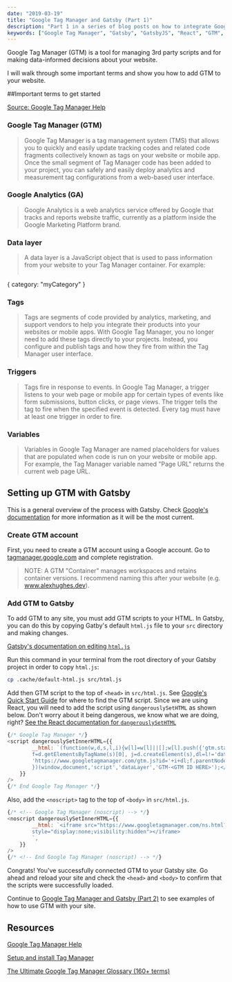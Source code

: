 ```yaml
---
date: "2019-03-19" 
title: "Google Tag Manager and Gatsby (Part 1)"
description: "Part 1 in a series of blog posts on how to integrate Google Tag Manager with GatsbyJS"
keywords: ["Google Tag Manager", "Gatsby", "GatsbyJS", "React", "GTM", "Google Analytics", "GA"]
---
```


Google Tag Manager (GTM) is a tool for managing 3rd party scripts and for making data-informed decisions about your website. 

I will walk through some important terms and show you how to add GTM to your website.

##Important terms to get started

[Source: Google Tag Manager Help](https://support.google.com/tagmanager#topic=3441530)

### Google Tag Manager (GTM)

> Google Tag Manager is a tag management system (TMS) that allows you to quickly and easily update tracking codes and related code fragments collectively known as tags on your website or mobile app. Once the small segment of Tag Manager code has been added to your project, you can safely and easily deploy analytics and measurement tag configurations from a web-based user interface.

### Google Analytics (GA)

> Google Analytics is a web analytics service offered by Google that tracks and reports website traffic, currently as a platform inside the Google Marketing Platform brand.

### Data layer

> A data layer is a JavaScript object that is used to pass information from your website to your Tag Manager container. For example:  
>```javascript
{ category: "myCategory" }

### Tags

> Tags are segments of code provided by analytics, marketing, and support vendors to help you integrate their products into your websites or mobile apps. With Google Tag Manager, you no longer need to add these tags directly to your projects. Instead, you configure and publish tags and how they fire from within the Tag Manager user interface.

### Triggers

> Tags fire in response to events. In Google Tag Manager, a trigger listens to your web page or mobile app for certain types of events like form submissions, button clicks, or page views. The trigger tells the tag to fire when the specified event is detected. Every tag must have at least one trigger in order to fire.

### Variables 

> Variables in Google Tag Manager are named placeholders for values that are populated when code is run on your website or mobile app. For example, the Tag Manager variable named "Page URL" returns the current web page URL.

## Setting up GTM with Gatsby

This is a general overview of the process with Gatsby. Check [Google's documentation](https://developers.google.com/tag-manager/quickstart) for more information as it will be the most current.

### Create GTM account

First, you need to create a GTM account using a Google account. Go to [tagmanager.google.com](https://tagmanager.google.com) and complete registration.

>NOTE: A GTM "Container" manages workspaces and retains container versions. I recommend naming this after your website (e.g. www.alexhughes.dev).

### Add GTM to Gatsby 

To add GTM to any site, you must add GTM scripts to your HTML. In Gatsby, you can do this by copying Gatby's default `html.js` file to your `src` directory and making changes.

[Gatsby's documentation on editing `html.js`](https://www.gatsbyjs.org/docs/custom-html/)

Run this command in your terminal from the root directory of your Gatsby project in order to copy `html.js`:
```bash
cp .cache/default-html.js src/html.js
```

Add then GTM script to the top of `<head>` in `src/html.js`. See [Google's Quick Start Guide](https://developers.google.com/tag-manager/quickstart) for where to find the GTM script. Since we are using React, you will need to add the script using `dangerouslySetHTML` as shown below. Don't worry about it being dangerous, we know what we are doing, right? [See the React documentation for `dangerouslySetHTML`](https://reactjs.org/docs/dom-elements.html#dangerouslysetinnerhtml)

```javascript
{/* Google Tag Manager */}
<script dangerouslySetInnerHTML={{
        __html: `(function(w,d,s,l,i){w[l]=w[l]||[];w[l].push({'gtm.start': new Date().getTime(),event:'gtm.js'});var
        f=d.getElementsByTagName(s)[0], j=d.createElement(s),dl=l!='dataLayer'?'&l='+l:'';j.async=true;j.src=
        'https://www.googletagmanager.com/gtm.js?id='+i+dl;f.parentNode.insertBefore(j,f);
        })(window,document,'script','dataLayer','GTM-<GTM ID HERE>');</script>`,
    }}
/>
{/* End Google Tag Manager */}
```
Also, add the `<noscript>` tag to the top of `<body>` in `src/html.js`.
```javascript
{/* <!-- Google Tag Manager (noscript) --> */}
<noscript dangerouslySetInnerHTML={{
        __html: `<iframe src="https://www.googletagmanager.com/ns.html?id=GTM-<GTM ID HERE>" height="0" width="0"
        style="display:none;visibility:hidden"></iframe>
        `,
    }}
/>
{/* <!-- End Google Tag Manager (noscript) --> */}
```

Congrats! You've successfully connected GTM to your Gatsby site. Go ahead and reload your site and check the `<head>` and `<body>` to confirm that the scripts were successfully loaded.

Continue to [Google Tag Manager and Gatsby (Part 2)](/blog/google-tag-manager-2) to see examples of how to use GTM with your site.

## Resources
[Google Tag Manager Help](https://support.google.com/tagmanager#topic=3441530)

[Setup and install Tag Manager](https://support.google.com/tagmanager/answer/6103696?hl=en)

[The Ultimate Google Tag Manager Glossary (160+ terms)](https://www.analyticsmania.com/post/google-tag-manager-glossary/)
